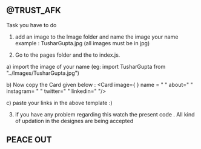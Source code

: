 ## @TRUST_AFK

Task you have to do

1) add an image to the Image folder and name the image your name 
  example : TusharGupta.jpg (all images must be in jpg)

2) Go to the pages folder and the to index.js. 
  
a) import the image of your name (eg: import TusharGupta from "../Images/TusharGupta.jpg")
  
b) Now copy the Card given below : <Card image={   } name = " " about=" " instagram= "  "  twitter="  " linkedin="  "/>
   
c) paste your links in the above template :) 

3) if you have any problem regarding this watch the present code . All kind of updation in the designes are being accepted

## PEACE OUT

